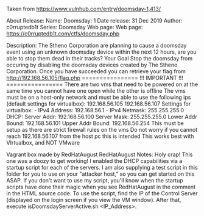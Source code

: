 Taken from https://www.vulnhub.com/entry/doomsday-1,413/ 

About Release:
    Name: Doomsday: 1
    Date release: 31 Dec 2019
    Author: c0rruptedb1t
    Series: Doomsday
    Web page: Web page: https://c0rruptedb1t.com/ctfs/doomsday.php

Description:
    The Stheno Corporation are planning to cause a doomsday event using an unknown doomsday device within the next 12 hours, are you able to stop them dead in their tracks?
    Your Goal
    Stop the doomsday from occuring by disabling the doomsday devices created by The Stheno Corporation. Once you have succeeded you can retrieve your flag from http://192.168.56.105/flag.php
    ================ !!! IMPORTANT !!! ================
    There are two vms that need to be powered on at the same time you cannot have one open while the other is offline
    The vms must be on a host-only network and must be able to use the following ips (default settings for virtualbox):
    192.168.56.105
    192.168.56.107
    Settings for virtualbox: - IPv4 Address: 192.168.56.1 - IPv4 Netmask: 255.255.255.0
    DHCP:
    Server Addr: 192.168.56.100
    Server Mask: 255.255.255.0
    Lower Addr Bound: 192.168.56.101
    Upper Addr Bound: 192.168.56.254
    This must be setup as there are strict firewall rules on the vms
    Do not worry if you cannot reach 192.168.56.107 from the host pc this is intended
    This works best with VIrtualbox, and NOT VMware 

Vagrant box made by RedHatAugust
RedHatAugust Notes:
    Holy crap! This one was a doozy to get working! I enabled the DHCP capabilities via a startup script for each of the servers. I am also supplying a test script in this folder for you to use on your "attacker host," so you can get started on this ASAP. If you don't want to use my script, you'll know when the startup scripts have done their magic when you see RedHatAugust in the comment in the HTML source code. To use the script, find the IP of the Control Server (displayed on the login screen if you view the VM window). After that, execute isDoomsdayServerActive.sh <IP_Address>. 
